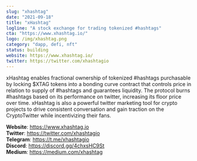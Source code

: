 ```yaml
---
slug: "xhashtag"
date: "2021-09-18"
title: "xHashtag"
logline: "A stock exchange for trading tokenized #hashtags"
cta: "https://www.xhashtag.io/"
logo: /img/xhashtag.png
category: "dapp, defi, nft"
status: building
website: https://www.xhashtag.io/
twitter: https://twitter.com/xhashtagio
---
```


xHashtag enables fractional ownership of tokenized #hashtags purchasable by locking $XTAG tokens into a bonding curve contract that controls price in relation to supply of #hashtags and guarantees liquidity. The protocol burns #hashtags based on its performance on twitter, increasing its floor price over time. xHashtag is also a powerful twitter marketing tool for crypto projects to drive consistent conversation and gain traction on the CryptoTwitter while incentivizing their fans.

<b>Website</b>: https://www.xhashtag.io </br>
<b>Twitter</b>: https://twitter.com/xhashtagio </br>
<b>Telegram</b>: https://t.me/xhashtagio </br>
<b>Discord</b>: https://discord.gg/4chxsHC9St </br>
<b>Medium</b>: https://medium.com/xhashtag </br>
